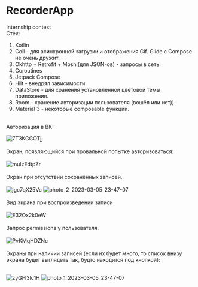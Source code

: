 # RecorderApp
Internship contest
</br>
Стек:
<ol>
  <li>Kotlin</li>
  <li>Coil - для асинхронной загрузки и отображения Gif. Glide с Compose не очень дружит.</li>
  <li>Okhttp + Retrofit + Moshi(для JSON-ов) - запросы в сеть.</li>
  <li>Coroutines</li>
  <li>Jetpack Compose</li>
  <li>Hilt - внедрял зависимости.</li>
  <li>DataStore - для хранения установленной цветовой темы приложения.</li>
  <li>Room - хранение авторизации пользователя (вошёл или нет)).</li>
  <li>Material 3 - некоторые composable функции.</li>
</ol>
</br>Авторизация в ВК:</br>

![7T3KGGOTjj](https://user-images.githubusercontent.com/86118013/222984945-c3757742-88d3-447f-ae2a-a20232752f67.png)
</br>
</br>Экран, появляющийся при провальной попытке авторизоваться:</br>
</br>
![mulzEdtpZr](https://user-images.githubusercontent.com/86118013/222984950-efba0ee4-39df-45d1-bc94-17508fb06029.png)
</br>
</br>Экран при отсутствии сохранённых записей.</br>
</br>
![jgc7qX25Vc](https://user-images.githubusercontent.com/86118013/222984948-078f693c-156b-4281-afb6-4aa161b98851.png)
![photo_2_2023-03-05_23-47-07](https://user-images.githubusercontent.com/86118013/222985049-84ac60d6-3b9f-4f43-8392-447477a599bb.jpg)
</br>
</br>Вид экрана при воспроизведении записи</br>
</br>
![E32Ox2k0eW](https://user-images.githubusercontent.com/86118013/222984946-97cc7fed-f227-4d0a-a9fe-dfb8c0abf52b.png)
</br>
</br>Запрос permissions у пользователя.</br>
</br>
![PvKMqHDZNc](https://user-images.githubusercontent.com/86118013/222984952-3a0dbdb1-d214-4250-8c40-b1ef4a7f3540.png)
</br>
</br>Экраны при наличии записей (если их будет много, то список внизу экрана будет выглядеть так, будто находится под кнопкой):</br>
</br>

![zyGFI3lc1H](https://user-images.githubusercontent.com/86118013/222984954-fade3c41-4744-4231-8ef0-adb10140668f.png)
![photo_1_2023-03-05_23-47-07](https://user-images.githubusercontent.com/86118013/222985048-5dd983f1-1bcb-4e1e-942b-be5ff008c98d.jpg)
